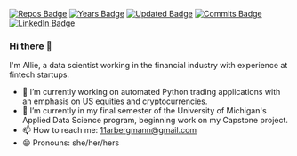 [![Repos Badge](https://badges.pufler.dev/repos/arbergmann)](https://github.com/arbergmann)
[![Years Badge](https://badges.pufler.dev/years/arbergmann)](https://github.com/arbergmann)
[![Updated Badge](https://badges.pufler.dev/updated/arbergmann/arbergmann)](https://github.com/arbergmann)
[![Commits Badge](https://badges.pufler.dev/commits/monthly/arbergmann)](https://github.com/arbergmann)
[![LinkedIn Badge](https://img.shields.io/badge/LinkedIn-Profile-informational?style=flat&logo=linkedin&logoColor=white&color=0D76A8)](https://www.linkedin.com/in/arbergmann/)

### Hi there 👋 

I'm Allie, a data scientist working in the financial industry with experience at fintech startups.

- 🔭 I’m currently working on automated Python trading applications with an emphasis on US equities and cryptocurrencies.
- 🌱 I’m currently in my final semester of the University of Michigan's Applied Data Science program, beginning work on my Capstone project.
- 📫 How to reach me: 11arbergmann@gmail.com
- 😄 Pronouns: she/her/hers

<!--
**arbergmann/arbergmann** is a ✨ _special_ ✨ repository because its `README.md` (this file) appears on your GitHub profile.

Here are some ideas to get you started:

- 🔭 I’m currently working on ...
- 🌱 I’m currently learning ...
- 👯 I’m looking to collaborate on ...
- 🤔 I’m looking for help with ...
- 💬 Ask me about ...
- 📫 How to reach me: ...
- 😄 Pronouns: ...
- ⚡ Fun fact: ...
-->
